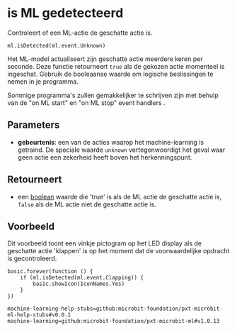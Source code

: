 # is ML gedetecteerd

Controleert of een ML-actie de geschatte actie is.

```sig
ml.isDetected(ml.event.Unknown)
```

Het ML-model actualiseert zijn geschatte actie meerdere keren per seconde. Deze functie retourneert `true` als de gekozen actie momenteel is ingeschat. Gebruik de booleaanse waarde om logische beslissingen te nemen in je programma.

Sommige programma's zullen gemakkelijker te schrijven zijn met behulp van de "on ML start" en "on ML stop" event handlers .

## Parameters

- **gebeurtenis**: een van de acties waarop het machine-learning is getraind. De speciale waarde `unknown` vertegenwoordigt het geval waar geen actie een zekerheid heeft boven het herkenningspunt.

## Retourneert

- een [boolean](/types/boolean) waarde die 'true' is als de ML actie de geschatte actie is, `false` als de ML actie niet de geschatte actie is.

## Voorbeeld

Dit voorbeeld toont een vinkje pictogram op het LED display als de geschatte actie 'klappen' is op het moment dat de voorwaardelijke opdracht is gecontroleerd.

```blocks
basic.forever(function () {
    if (ml.isDetected(ml.event.Clapping)) {
        basic.showIcon(IconNames.Yes)
    }
})
```

```package
machine-learning-help-stubs=github:microbit-foundation/pxt-microbit-ml-help-stubs#v0.0.1
machine-learning=github:microbit-foundation/pxt-microbit-ml#v1.0.13
```
